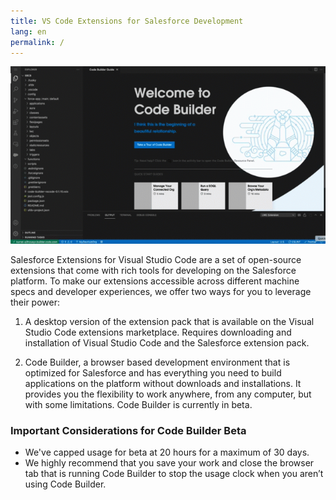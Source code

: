 ```yaml
---
title: VS Code Extensions for Salesforce Development
lang: en
permalink: /
---
```



![GIF showing the Code Builder interface and a Salesforce function being created](../../images/cb-intro.gif)

Salesforce Extensions for Visual Studio Code are a set of open-source extensions that come with rich tools for developing on the Salesforce platform. To make our extensions accessible across different machine specs and developer experiences, we offer two ways for you to leverage their power:
1. A desktop version of the extension pack that is available on the Visual Studio Code extensions marketplace. Requires downloading and installation of Visual Studio Code and the Salesforce extension pack.

2. Code Builder, a browser based development environment that is optimized for Salesforce and has everything you need to build applications on the platform without downloads and installations. It provides you the flexibility to work anywhere, from any computer, but with some limitations. Code Builder is currently in beta.

### Important Considerations for Code Builder Beta
* We've capped usage for beta at 20 hours for a maximum of 30 days. 
* We highly recommend that you save your work and close the browser tab that is running Code Builder to stop the usage clock when you aren’t using Code Builder.